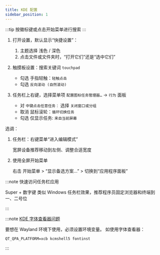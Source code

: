 ```yaml
---
title: KDE 配置
sidebar_position: 1
---
```


:::tip 按徽标键或点击开始菜单进行搜索
:::

1. 打开设置，默认显示“快捷设置”：
   1. 主题选择 浅色 / 深色
   2. 点击文件或文件夹时，“打开它们”还是“选中它们”
2. 触摸板设置：搜索关键词 `touchpad`

   - 勾选 手指轻触：`轻触点击`
   - 勾选 `反向滚动 (自然滚动)`

3. 任务栏上右键，选择菜单项 `配置图标任务管理器…` -> `行为` 面板

   - 对 `中键点击任意任务：` 选择 `关闭窗口或分组`
   - 取消 鼠标滚轮：`循环切换任务`
   - 勾选 仅显示任务: `来自当前屏幕`

选调：

1. 任务栏：右键菜单“进入编辑模式”

   宽屏设备推荐移动到左侧、调整合适宽度

2. 使用全屏开始菜单

   右击 开始菜单 > “显示备选方案…” > 切换到“应用程序面板”

:::note 快速访问任务栏应用

Super + 数字键 类似 Windows 任务栏效果，推荐程序员固定浏览器和终端到一、二号位

:::

<!--
## Konsole 终端

```shell
printf "[General]\nName=custom\nParent=FALLBACK/\n" >> ~/.local/share/konsole/custom.profile
kwriteconfig5 --file konsolerc --group "Desktop Entry" --key DefaultProfile custom.profile
```

更改默认 Shell

    kwriteconfig5 --file ~/.local/share/konsole/custom.profile --group General --key Command /bin/zsh

自定义字体

    kwriteconfig5 --file ~/.local/share/konsole/custom.profile --group Appearance --key Font "Noto Sans Mono,16"

重启程序后生效

## KWrite

修改字体：

    kwriteconfig5 --file kwriterc --group "KTextEditor Renderer" --key Font "Noto Sans Mono,18"
 -->

:::note [KDE 字体查看器问题](https://bugs.kde.org/show_bug.cgi?id=439470)

要想在 Wayland 环境下使用，必须设置环境变量。
如使用字体查看器：

    QT_QPA_PLATFORM=xcb kcmshell5 fontinst

:::

<!-- 热区设置 -->

<!--
### 推荐快捷键

```shell
# Super + I 打开设置
kwriteconfig5 --file kglobalshortcutsrc --group systemsettings.desktop --key _launch Meta+I,none,
```
-->
